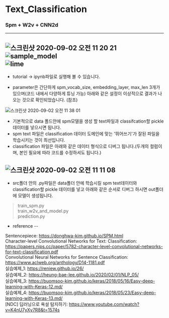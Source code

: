 # Text_Classification

### Spm + W2v + CNN2d
---
![스크린샷 2020-09-02 오전 11 20 21](https://user-images.githubusercontent.com/40457277/91924676-52a39a00-ed0e-11ea-9bb4-86138cb5f096.png)   
![sample_model](https://user-images.githubusercontent.com/40457277/91927467-8ed9f900-ed14-11ea-9bde-84738a9b039a.png)   
![lime](https://user-images.githubusercontent.com/40457277/92676961-9ecd8a80-f35d-11ea-9c30-6a184794745f.PNG)   
---
- tutorial -> ipynb파일로 실행해 볼 수 있습니다.

- parameter은 간단하게 spm_vocab_size, embedding_layer, max_len 3개가 있으며(코드 내에서 다양하게 튜닝 가능) 아래와 같은 설정이 이상적으로 결과가 나오는 것으로 확인되었습니다. (참조) 

![스크린샷 2020-09-02 오전 11 38 01](https://user-images.githubusercontent.com/40457277/91925818-c777d380-ed10-11ea-85c0-2ff4eb648bc6.png)
- 기본적으로 data 폴드안에 spm모델을 생성 할 text파일과 classifcation할 pickle 데이터를 넣으시면 됩니다.
- spm text 파일은 classification 데이터 도메인에 맞는 '뛰어쓰기'가 잘된 파일을 학습시키는 것이 최선입니다.
- classification 파일은 아래와 같은 데이터 형식으로 디버그 됩니다.(두개의 컬럼이며, 본인 필요에 따라 코드를 수정하셔도 됩니다.)

![스크린샷 2020-09-02 오전 11 11 08](https://user-images.githubusercontent.com/40457277/91924399-8631f480-ed0d-11ea-80f6-e99231354dd3.png)
---
- src폴더 안의 .py파일은 data폴더 안에 학습시킬 spm text데이터와 classification할 pickle 데이터를 넣고 아래와 같은 순서로 디버그 하시면 out폴더에 모델이 생성됩니다.

> train_spm.py   
> train_w2v_and_model.py   
> prediction.py   

* reference
--

Sentencepiece: https://donghwa-kim.github.io/SPM.html  
Character-level Convolutional Networks for Text: Classification: https://papers.nips.cc/paper/5782-character-level-convolutional-networks-for-text-classification.pdf  
Convolutional Neural Networks for Sentence Classification: https://www.aclweb.org/anthology/D14-1181.pdf  
실습예제_1: https://reniew.github.io/26/  
실습예제_2: https://heung-bae-lee.github.io/2020/02/01/NLP_05/  
실습예제_3: https://buomsoo-kim.github.io/keras/2018/05/16/Easy-deep-learning-with-Keras-12.md/  
실습예제_4: https://buomsoo-kim.github.io/keras/2018/05/23/Easy-deep-learning-with-Keras-13.md/  
[NDC] 딥러닝으로 욕설 탐지하기: https://www.youtube.com/watch?v=K4nU7yXy7R8&t=1574s  
